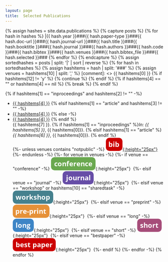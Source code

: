 ```yaml
---
layout: page
title:  Selected Publications
---
```


{% assign hashes = site.data.publications %}
{% capture posts %}
  {% for hash in hashes %}
    |{{ hash.year }}###{{ hash.paper-type }}###{{ hash.doc-url }}###{{ hash.journal-url }}###{{ hash.title }}###{{ hash.booktitle }}###{{ hash.journal }}###{{ hash.authors }}###{{ hash.code }}###{{ hash.bibtex }}###{{ hash.venues }}###{{ hash.bibtex_file }}###{{ hash.selected }}###
  {% endfor %}
{% endcapture %}
{% assign sortedhashes = posts | split: '|' | sort | reverse %}
{% for hash in sortedhashes %}
  {% assign hashitems = hash | split: '###' %}
  {% assign venues = hashitems[10] | split: ',' %}
  [comment]: <> {{ hashitems[0] }}
  {% if hashitems[12] != 'y' %}
    {% continue %}
  {% endif %}
  {% if hashitems[4] == "" or hashitems[4] == nil %}
    {% break %}
  {% endif %}


  {% if hashitems[1] == "inproceedings" and hashitems[2] != "" -%}
  * <a href="{{ hashitems[2] }}">{{ hashitems[4] }}</a>
  {% elsif hashitems[1] == "article" and hashitems[3] != "" -%}
  * <a href="{{ hashitems[3] }}">{{ hashitems[4] }}</a>
  {% else -%}
  * <a href="{{ hashitems[8] }}">{{ hashitems[4] }}</a>
  {% endif %}<br/>
  {{ hashitems[7] }}.
  {% if hashitems[1] == "inproceedings" %}*In: {{ hashitems[5] }}*, {{ hashitems[0]}}.
  {% elsif hashitems[1] == "article" %}*{{ hashitems[6] }}*, {{ hashitems[0]}}.
  {% endif %}<br/>
  {%- unless venues contains "notpublic" -%}
  <a href="{{ hashitems[11] }}" >![bib](/assets/img/publication_icons/button_bib.png){:height="25px"}</a>&nbsp;
  {%- endunless -%}
  {%- for venue in venues -%}
    {%- if venue == "conference" -%}
  ![conference](/assets/img/publication_icons/button_conference.png){:height="25px"}&nbsp;
    {%- elsif venue == "journal" -%}
  ![journal](/assets/img/publication_icons/button_journal.png){:height="25px"}&nbsp;
    {%- elsif venue == "workshop" or hashitems[10] == "sharedtask" -%}
  ![workshop](/assets/img/publication_icons/button_workshop.png){:height="25px"}&nbsp;
    {%- elsif venue == "preprint" -%}
  ![preprint](/assets/img/publication_icons/button_preprint.png){:height="25px"}&nbsp;
    {%- elsif venue == "long" -%}
  ![long paper/article](/assets/img/publication_icons/button_long.png){:height="25px"}&nbsp;
    {%- elsif venue == "short" -%}
  ![short paper/article](/assets/img/publication_icons/button_short.png){:height="25px"}&nbsp;
    {%- elsif venue == "bestpaper" -%}
  ![nopublic](/assets/img/publication_icons/button_bestpaper.png){:height="25px"}&nbsp;
    {%- endif %}
  {%- endfor -%}
{% endfor %}

